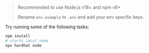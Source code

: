 > Recommended to use Node.js v18+ and npm v8+

> Rename `env.example` to `.env` and add your env specific keys.

Try running some of the following tasks:

```bash
npm install
# starts local node
npx hardhat node
```